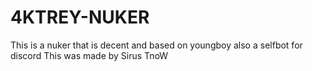 # 4KTREY-NUKER
This is a nuker that is decent and based on youngboy also a selfbot for discord
This was made by Sirus TnoW

